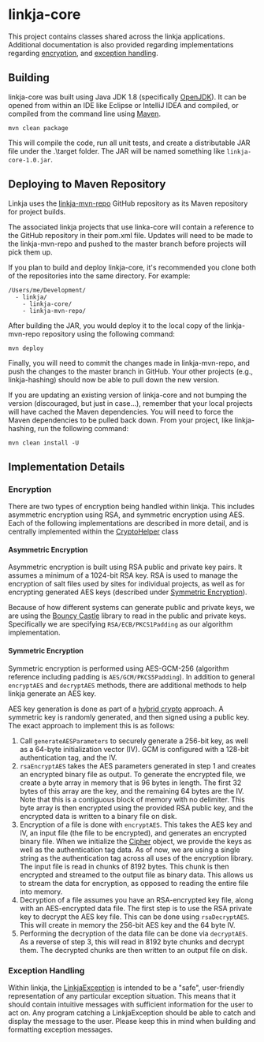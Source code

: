 # linkja-core

This project contains classes shared across the linkja applications. Additional documentation is also provided regarding implementations regarding  [encryption](#encryption), and [exception handling](#exception-handling).

## Building
linkja-core was built using Java JDK 1.8 (specifically [OpenJDK](https://openjdk.java.net/)).  It can be opened from within an IDE like Eclipse or IntelliJ IDEA and compiled, or compiled from the command line using [Maven](https://maven.apache.org/).

`mvn clean package`

This will compile the code, run all unit tests, and create a distributable JAR file under the .\target folder.  The JAR will be named something like `linkja-core-1.0.jar`.


## Deploying to Maven Repository
Linkja uses the [linkja-mvn-repo](https://github.com/linkja/linkja-mvn-repo) GitHub repository as its Maven repository for project builds.

The associated linkja projects that use linka-core will contain a reference to the GitHub repository in their pom.xml file.  Updates will need to be made to the linkja-mvn-repo and pushed to the master branch before projects will pick them up.

If you plan to build and deploy linkja-core, it's recommended you clone both of the repositories into the same directory.  For example:

```
/Users/me/Development/
  - linkja/
    - linkja-core/
    - linkja-mvn-repo/
```

After building the JAR, you would deploy it to the local copy of the linkja-mvn-repo repository using the following command:

`mvn deploy`

Finally, you will need to commit the changes made in linkja-mvn-repo, and push the changes to the master branch in GitHub.  Your other projects (e.g., linkja-hashing) should now be able to pull down the new version.

If you are updating an existing version of linkja-core and not bumping the version (discouraged, but just in case...), remember that your local projects will have cached the Maven dependencies.  You will need to force the Maven dependencies to be pulled back down.  From your project, like linkja-hashing, run the following command:

`mvn clean install -U`

## Implementation Details
### Encryption
There are two types of encryption being handled within linkja.  This includes asymmetric encryption using RSA, and symmetric encryption using AES.  Each of the following implementations are described in more detail, and is centrally implemented within the [CryptoHelper](src/main/java/org/linkja/core/CryptoHelper.java) class

#### Asymmetric Encryption
Asymmetric encryption is built using RSA public and private key pairs.  It assumes a minimum of a 1024-bit RSA key.  RSA is used to manage the encryption of salt files used by sites for individual projects, as well as for encrypting generated AES keys (described under [Symmetric Encryption](#symmetric-encryption)).

Because of how different systems can generate public and private keys, we are using the [Bouncy Castle](http://www.bouncycastle.org/) library to read in the public and private keys. Specifically we are specifying `RSA/ECB/PKCS1Padding` as our algorithm implementation.

#### Symmetric Encryption
Symmetric encryption is performed using AES-GCM-256 (algorithm reference including padding is `AES/GCM/PKCS5Padding`).  In addition to general `encryptAES` and `decryptAES` methods, there are additional methods to help linkja generate an AES key.

AES key generation is done as part of a [hybrid crypto](https://en.wikipedia.org/wiki/Hybrid_cryptosystem) approach.  A symmetric key is randomly generated, and then signed using a public key.  The exact approach to implement this is as follows:

1. Call `generateAESParameters` to securely generate a 256-bit key, as well as a 64-byte initialization vector (IV).  GCM is configured with a 128-bit authentication tag, and the IV.
2. `rsaEncryptAES` takes the AES parameters generated in step 1 and creates an encrypted binary file as output.  To generate the encrypted file, we create a byte array in memory that is 96 bytes in length.  The first 32 bytes of this array are the key, and the remaining 64 bytes are the IV.  Note that this is a contiguous block of memory with no delimiter.  This byte array is then encrypted using the provided RSA public key, and the encrypted data is written to a binary file on disk.
3. Encryption of a file is done with `encryptAES`.  This takes the AES key and IV, an input file (the file to be encrypted), and generates an encrypted binary file. When we initialize the [Cipher](https://docs.oracle.com/javase/7/docs/api/javax/crypto/Cipher.html) object, we provide the keys as well as the authentication tag data.  As of now, we are using a single string as the authentication tag across all uses of the encryption library.  The input file is read in chunks of 8192 bytes.  This chunk is then encrypted and streamed to the output file as binary data.  This allows us to stream the data for encryption, as opposed to reading the entire file into memory.
4. Decryption of a file assumes you have an RSA-encrypted key file, along with an AES-encrypted data file.  The first step is to use the RSA private key to decrypt the AES key file.  This can be done using `rsaDecryptAES`.  This will create in memory the 256-bit AES key and the 64 byte IV.
5. Performing the decryption of the data file can be done via `decryptAES`.  As a reverse of step 3, this will read in 8192 byte chunks and decrypt them.  The decrypted chunks are then written to an output file on disk.

### Exception Handling
Within linkja, the [LinkjaException](src/main/java/org/linkja/core/LinkjaException.java) is intended to be a "safe", user-friendly representation of any particular exception situation.  This means that it should contain intuitive messages with sufficient information for the user to act on.  Any program catching a LinkjaException should be able to catch and display the message to the user.  Please keep this in mind when building and formatting exception messages.